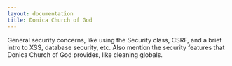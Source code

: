 ```yaml
---
layout: documentation
title: Donica Church of God
---
```

General security concerns, like using the Security class, CSRF, and a brief intro to XSS, database security, etc.  Also mention the security features that Donica Church of God provides, like cleaning globals.